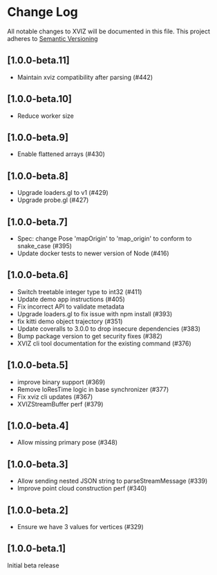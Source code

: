 # Change Log

All notable changes to XVIZ will be documented in this file. This project adheres to
[Semantic Versioning](http://semver.org/spec/v2.0.0.html)

## [1.0.0-beta.11]

- Maintain xviz compatibility after parsing (#442)

## [1.0.0-beta.10]

- Reduce worker size

## [1.0.0-beta.9]

- Enable flattened arrays (#430)

## [1.0.0-beta.8]

- Upgrade loaders.gl to v1 (#429)
- Upgrade probe.gl (#427)

## [1.0.0-beta.7]

- Spec: change Pose 'mapOrigin' to 'map_origin' to conform to snake_case (#395)
- Update docker tests to newer version of Node (#416)

## [1.0.0-beta.6]

- Switch treetable integer type to int32 (#411)
- Update demo app instructions (#405)
- Fix incorrect API to validate metadata
- Upgrade loaders.gl to fix issue with npm install (#393)
- fix kitti demo object trajectory (#351)
- Update coveralls to 3.0.0 to drop insecure dependencies (#383)
- Bump package version to get security fixes (#382)
- XVIZ cli tool documentation for the existing command (#376)

## [1.0.0-beta.5]

- improve binary support (#369)
- Remove loResTime logic in base synchronizer (#377)
- Fix xviz cli updates (#367)
- XVIZStreamBuffer perf (#379)

## [1.0.0-beta.4]

- Allow missing primary pose (#348)

## [1.0.0-beta.3]

- Allow sending nested JSON string to parseStreamMessage (#339)
- Improve point cloud construction perf (#340)

## [1.0.0-beta.2]

- Ensure we have 3 values for vertices (#329)

## [1.0.0-beta.1]

Initial beta release
